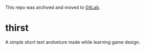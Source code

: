 This repo was archived and moved to [GitLab](https://gitlab.com/srpwnd/thirst).

# thirst

A simple short text andveture made while learning game design.
